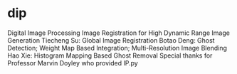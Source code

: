 # dip
Digital Image Processing
Image Registration for High Dynamic Range Image Generation
Tiecheng Su: Global Image Registration
Botao Deng: Ghost Detection; Weight Map Based Integration; Multi-Resolution Image Blending
Hao Xie: Histogram Mapping Based Ghost Removal
Special thanks for Professor Marvin Doyley who provided IP.py
